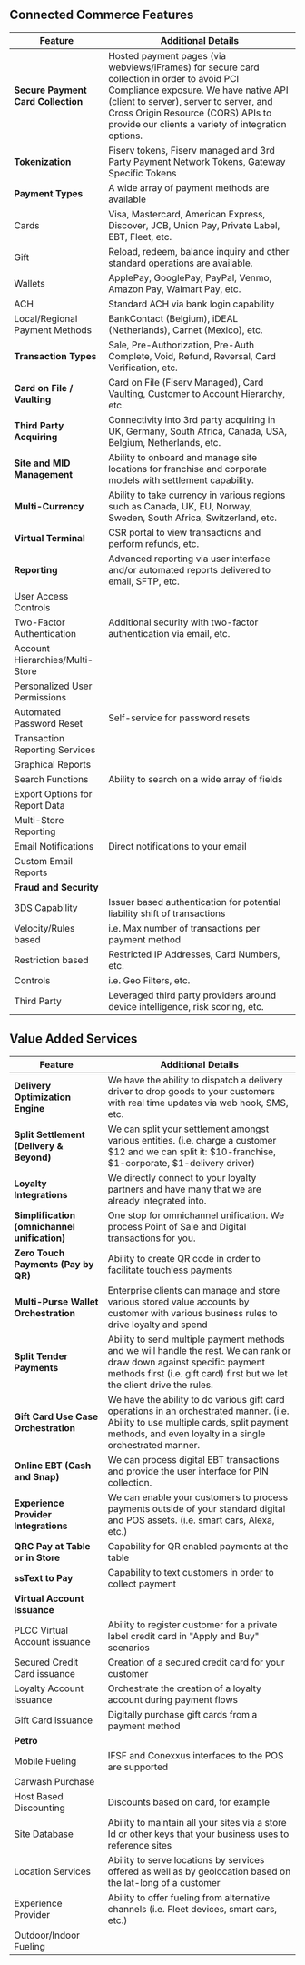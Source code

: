 ## Connected Commerce Features  

| **Feature** | **Additional Details** |
| --- | --- |
| **Secure Payment Card Collection** | Hosted payment pages (via webviews/iFrames) for secure card collection in order to avoid PCI Compliance exposure. We have native API (client to server), server to server, and Cross Origin Resource (CORS) APIs to provide our clients a variety of integration options. |
| **Tokenization** | Fiserv tokens, Fiserv managed and 3rd Party Payment Network Tokens, Gateway Specific Tokens |
| **Payment Types** | A wide array of payment methods are available |
| Cards | Visa, Mastercard, American Express, Discover, JCB, Union Pay, Private Label, EBT, Fleet, etc. |
| Gift | Reload, redeem, balance inquiry and other standard operations are available. |
| Wallets | ApplePay, GooglePay, PayPal, Venmo, Amazon Pay, Walmart Pay, etc. |
| ACH | Standard ACH via bank login capability |
| Local/Regional Payment Methods | BankContact (Belgium), iDEAL (Netherlands), Carnet (Mexico), etc. |
| **Transaction Types** | Sale, Pre-Authorization, Pre-Auth Complete, Void, Refund, Reversal, Card Verification, etc. |
| **Card on File / Vaulting** | Card on File (Fiserv Managed), Card Vaulting, Customer to Account Hierarchy, etc. |
| **Third Party Acquiring** | Connectivity into 3rd party acquiring in UK, Germany, South Africa, Canada, USA, Belgium, Netherlands, etc. |
| **Site and MID Management** | Ability to onboard and manage site locations for franchise and corporate models with settlement capability. |
| **Multi-Currency** | Ability to take currency in various regions such as Canada, UK, EU, Norway, Sweden, South Africa, Switzerland, etc. |
| **Virtual Terminal** | CSR portal to view transactions and perform refunds, etc. |
| **Reporting** | Advanced reporting via user interface and/or automated reports delivered to email, SFTP, etc. |
| User Access Controls |   |
| Two-Factor Authentication | Additional security with two-factor authentication via email, etc. |
| Account Hierarchies/Multi-Store |   |
| Personalized User Permissions |   |
| Automated Password Reset | Self-service for password resets |
| Transaction Reporting Services |   |
| Graphical Reports |   |
| Search Functions | Ability to search on a wide array of fields |
| Export Options for Report Data |   |
| Multi-Store Reporting |   |
| Email Notifications | Direct notifications to your email |
| Custom Email Reports |   |
| **Fraud and Security** |   |
| 3DS Capability | Issuer based authentication for potential liability shift of transactions |
| Velocity/Rules based | i.e. Max number of transactions per payment method |
| Restriction based | Restricted IP Addresses, Card Numbers, etc. |
| Controls | i.e. Geo Filters, etc. |
| Third Party | Leveraged third party providers around device intelligence, risk scoring, etc. |

## Value Added Services

| **Feature** | **Additional Details** |
| --- | --- |
| **Delivery Optimization Engine** | We have the ability to dispatch a delivery driver to drop goods to your customers with real time updates via web hook, SMS, etc. |
| **Split Settlement (Delivery & Beyond)** | We can split your settlement amongst various entities. (i.e. charge a customer $12 and we can split it: $10-franchise, $1-corporate, $1-delivery driver) |
| **Loyalty Integrations** | We directly connect to your loyalty partners and have many that we are already integrated into. |
| **Simplification (omnichannel unification)** | One stop for omnichannel unification. We process Point of Sale and Digital transactions for you. |
| **Zero Touch Payments (Pay by QR)** | Ability to create QR code in order to facilitate touchless payments |
| **Multi-Purse Wallet Orchestration** | Enterprise clients can manage and store various stored value accounts by customer with various business rules to drive loyalty and spend |
| **Split Tender Payments** | Ability to send multiple payment methods and we will handle the rest. We can rank or draw down against specific payment methods first (i.e. gift card) first but we let the client drive the rules. |
| **Gift Card Use Case Orchestration** | We have the ability to do various gift card operations in an orchestrated manner. (i.e. Ability to use multiple cards, split payment methods, and even loyalty in a single orchestrated manner. |
| **Online EBT (Cash and Snap)** | We can process digital EBT transactions and provide the user interface for PIN collection. |
| **Experience Provider Integrations** | We can enable your customers to process payments outside of your standard digital and POS assets. (i.e. smart cars, Alexa, etc.) |
| **QRC Pay at Table or in Store** | Capability for QR enabled payments at the table |
| **ssText to Pay** | Capability to text customers in order to collect payment |
| **Virtual Account Issuance** |   |
| PLCC Virtual Account issuance | Ability to register customer for a private label credit card in "Apply and Buy" scenarios |
| Secured Credit Card issuance | Creation of a secured credit card for your customer |
| Loyalty Account issuance | Orchestrate the creation of a loyalty account during payment flows |
| Gift Card issuance | Digitally purchase gift cards from a payment method |
| **Petro** |   |
| Mobile Fueling | IFSF and Conexxus interfaces to the POS are supported |
| Carwash Purchase |   |
| Host Based Discounting | Discounts based on card, for example |
| Site Database | Ability to maintain all your sites via a store Id or other keys that your business uses to reference sites |
| Location Services | Ability to serve locations by services offered as well as by geolocation based on the lat-long of a customer |
| Experience Provider | Ability to offer fueling from alternative channels (i.e. Fleet devices, smart cars, etc.) |
| Outdoor/Indoor Fueling |   |
